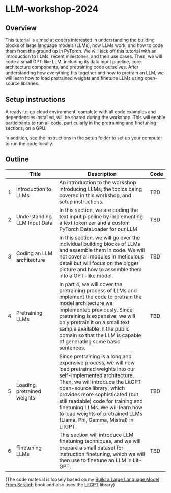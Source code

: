 # LLM-workshop-2024



## Overview

This tutorial is aimed at coders interested in understanding the building blocks of large language models (LLMs), how LLMs work, and how to code them from the ground up in PyTorch. We will kick off this tutorial with an introduction to LLMs, recent milestones, and their use cases. Then, we will code a small GPT-like LLM, including its data input pipeline, core architecture components, and pretraining code ourselves. After understanding how everything fits together and how to pretrain an LLM, we will learn how to load pretrained weights and finetune LLMs using open-source libraries.

## Setup instructions

A ready-to-go cloud environment, complete with all code examples and dependencies installed, will be shared during the workshop. This will enable participants to run all code, particularly in the pretraining and finetuning sections, on a GPU.

In addition, see the instructions in the [setup](./setup) folder to set up your computer to run the code locally.

## Outline

|      | Title                        | Description                                                  | Code |
| ---- | ---------------------------- | ------------------------------------------------------------ | ---- |
| 1    | Introduction to LLMs         | An introduction to the workshop introducing LLMs, the topics being covered in this workshop, and setup instructions. | TBD  |
| 2    | Understanding LLM Input Data | In this section, we are coding the text input pipeline by implementing a text tokenizer and a custom PyTorch DataLoader for our LLM | TBD  |
| 3    | Coding an LLM architecture   | In this section, we will go over the individual building blocks of LLMs and assemble them in code. We will not cover all modules in meticulous detail but will focus on the bigger picture and how to assemble them into a GPT-like model. | TBD  |
| 4    | Pretraining LLMs             | In part 4, we will cover the pretraining process of LLMs and implement the code to pretrain the model architecture we implemented previously. Since pretraining is expensive, we will only pretrain it on a small text sample available in the public domain so that the LLM is capable of generating some basic sentences. | TBD  |
| 5    | Loading pretrained weights   | Since pretraining is a long and expensive process, we will now load pretrained weights into our self-implemented architecture. Then, we will introduce the LitGPT open-source library, which provides more sophisticated (but still readable) code for training and finetuning LLMs. We will learn how to load weights of pretrained LLMs (Llama, Phi, Gemma, Mistral) in LitGPT. | TBD  |
| 6    | Finetuning LLMs              | This section will introduce LLM finetuning techniques, and we will prepare a small dataset for instruction finetuning, which we will then use to finetune an LLM in Lit-GPT. | TBD  |

(The code material is loosely based on my [Build a Large Language Model From Scratch](http://mng.bz/orYv) book and also uses the [LitGPT](https://github.com/Lightning-AI/litgpt) library)
